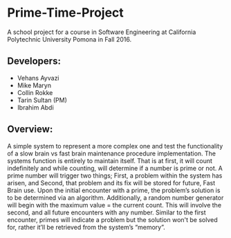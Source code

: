 # Prime-Time-Project
A school project for a course in Software Engineering at California Polytechnic University Pomona in Fall 2016.

## Developers:
* Vehans Ayvazi
* Mike Maryn
* Collin Rokke
* Tarin Sultan (PM)
* Ibrahim Abdi

## Overview:
A simple system to represent a more complex one and test the functionality of a slow brain vs fast brain maintenance procedure implementation. The systems function is entirely to maintain itself. That is at first, it will count indefinitely and while counting, will determine if a number is prime or not. A prime number will trigger two things; First, a problem within the system has arisen, and Second, that problem and its fix will be stored for future, Fast Brain use. Upon the initial encounter with a prime, the problem’s solution is to be determined via an algorithm. Additionally, a random number generator will begin with the maximum value = the current count. This will involve the second, and all future encounters with any number. Similar to the first encounter, primes will indicate a problem but the solution won't be solved for, rather it’ll be retrieved from the system’s “memory”.
